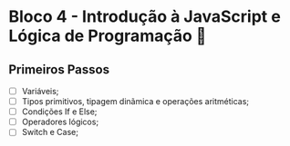 # Bloco 4 - Introdução à JavaScript e Lógica de Programação :rocket:

## Primeiros Passos 

- [ ] Variáveis; 
- [ ] Tipos primitivos, tipagem dinãmica e operações aritméticas;
- [ ] Condições If e Else;
- [ ] Operadores lógicos;
- [ ] Switch e Case;